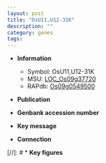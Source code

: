 ```yaml
---
layout: post
title: "OsU11,U12-31K"
description: ""
category: genes
tags: 
---
```


* **Information**  
    + Symbol: OsU11,U12-31K  
    + MSU: [LOC_Os09g37720](http://rice.uga.edu/cgi-bin/ORF_infopage.cgi?orf=LOC_Os09g37720)  
    + RAPdb: [Os09g0549500](http://rapdb.dna.affrc.go.jp/viewer/gbrowse_details/irgsp1?name=Os09g0549500)  

* **Publication**  

* **Genbank accession number**  

* **Key message**  

* **Connection**  

[//]: # * **Key figures**  


